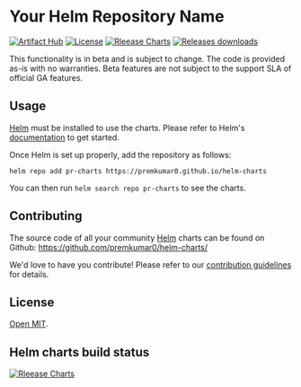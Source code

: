 # Your Helm Repository Name

[![Artifact Hub](https://img.shields.io/endpoint?url=https://artifacthub.io/badge/repository/pr-charts)](https://artifacthub.io/packages/search?org=your-org-name&cncf=true) [![License](https://img.shields.io/badge/License-Your%20License-blue.svg)](https://opensource.org/licenses/Your-License) [![Rleease Charts](https://github.com/premkumar0/helm-charts/actions/workflows/release-charts.yml/badge.svg?branch=main)](https://github.com/premkumar0/helm-charts/actions/workflows/release-charts.yml) [![Releases downloads](https://img.shields.io/github/downloads/premkumar0/helm-charts/total.svg)](https://github.com/premkumar0/helm-charts/releases)

This functionality is in beta and is subject to change. The code is provided as-is with no warranties. Beta features are not subject to the support SLA of official GA features.

## Usage

[Helm](https://helm.sh) must be installed to use the charts.
Please refer to Helm's [documentation](https://helm.sh/docs/) to get started.

Once Helm is set up properly, add the repository as follows:

```console
helm repo add pr-charts https://premkumar0.github.io/helm-charts
```

You can then run `helm search repo pr-charts` to see the charts.

## Contributing

The source code of all your community [Helm](https://helm.sh) charts can be found on Github: <https://github.com/premkumar0/helm-charts/>

We'd love to have you contribute! Please refer to our [contribution guidelines](https://github.com/premkumar0/helm-charts/blob/main/CONTRIBUTING.md) for details.

## License

[Open MIT](https://github.com/premkumar0/helm-charts/blob/main/LICENSE).

## Helm charts build status

[![Rleease Charts](https://github.com/premkumar0/helm-charts/actions/workflows/release-charts.yml/badge.svg?branch=main)](https://github.com/premkumar0/helm-charts/actions/workflows/release-charts.yml)
